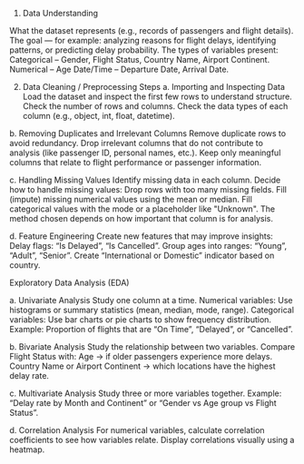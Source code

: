 1. Data Understanding

What the dataset represents (e.g., records of passengers and flight details).
The goal — for example: analyzing reasons for flight delays, identifying patterns, or predicting delay probability.
The types of variables present:
Categorical – Gender, Flight Status, Country Name, Airport Continent.
Numerical – Age
Date/Time – Departure Date, Arrival Date.

2. Data Cleaning / Preprocessing Steps
   a. Importing and Inspecting Data
     Load the dataset and inspect the first few rows to understand structure.
     Check the number of rows and columns.
     Check the data types of each column (e.g., object, int, float, datetime).
     
 b. Removing Duplicates and Irrelevant Columns
    Remove duplicate rows to avoid redundancy.
    Drop irrelevant columns that do not contribute to analysis (like passenger ID, personal names, etc.).
    Keep only meaningful columns that relate to flight performance or passenger information.

   c. Handling Missing Values
     Identify missing data in each column.
     Decide how to handle missing values:
     Drop rows with too many missing fields.
     Fill (impute) missing numerical values using the mean or median.
     Fill categorical values with the mode or a placeholder like "Unknown".
     The method chosen depends on how important that column is for analysis.

   d. Feature Engineering
      Create new features that may improve insights:
      Delay flags: “Is Delayed”, “Is Cancelled”.
      Group ages into ranges: “Young”, “Adult”, “Senior”.
      Create “International or Domestic” indicator based on country.

 Exploratory Data Analysis (EDA)

  a. Univariate Analysis
       Study one column at a time.
       Numerical variables: Use histograms or summary statistics (mean, median, mode, range).
       Categorical variables: Use bar charts or pie charts to show frequency distribution.
       Example: Proportion of flights that are “On Time”, “Delayed”, or “Cancelled”.

  b. Bivariate Analysis
         Study the relationship between two variables.
         Compare Flight Status with:
         Age → if older passengers experience more delays.
         Country Name or Airport Continent → which locations have the highest delay rate.

c. Multivariate Analysis
        Study three or more variables together.
        Example: “Delay rate by Month and Continent” or “Gender vs Age group vs Flight Status”.

d. Correlation Analysis
      For numerical variables, calculate correlation coefficients to see how variables relate.
      Display correlations visually using a heatmap.
